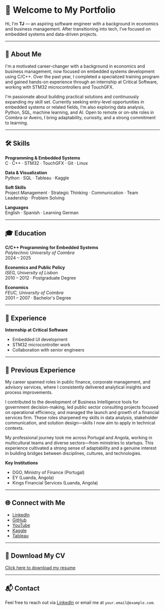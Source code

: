 # 👋 Welcome to My Portfolio

Hi, I'm **TJ** — an aspiring software engineer with a background in economics and business management. After transitioning into tech, I’ve focused on embedded systems and data-driven projects.

---

## 🧠 About Me

I'm a motivated career-changer with a background in economics and business management, now focused on embedded systems development using C/C++. Over the past year, I completed a specialized training program and gained hands-on experience through an internship at Critical Software, working with STM32 microcontrollers and TouchGFX.

I'm passionate about building practical solutions and continuously expanding my skill set. Currently seeking entry-level opportunities in embedded systems or related fields, I’m also exploring data analysis, Python, SQL, machine learning, and AI. Open to remote or on-site roles in Coimbra or Aveiro, I bring adaptability, curiosity, and a strong commitment to learning.

---

## 🛠️ Skills

**Programming & Embedded Systems**  
C · C++ · STM32 · TouchGFX · Git · Linux

**Data & Visualization**  
Python · SQL · Tableau · Kaggle

**Soft Skills**  
Project Management · Strategic Thinking · Communication · Team Leadership · Problem Solving

**Languages**  
English · Spanish · Learning German

---

## 🎓 Education

**C/C++ Programming for Embedded Systems**  
*Polytechnic University of Coimbra*  
2024 – 2025

**Economics and Public Policy**  
*ISEG, University of Lisbon*  
2010 – 2012 · Postgraduate Degree

**Economics**  
*FEUC, University of Coimbra*  
2001 – 2007 · Bachelor's Degree

---

## 💼 Experience

**Internship at Critical Software**  
- Embedded UI development  
- STM32 microcontroller work  
- Collaboration with senior engineers

---

## 💼 Previous Experience

My career spanned roles in public finance, corporate management, and advisory services, where I consistently delivered analytical insights and process improvements.

I contributed to the development of Business Intelligence tools for government decision-making, led public sector consulting projects focused on operational efficiency, and managed the launch and growth of a financial services firm. These roles sharpened my skills in data analysis, stakeholder communication, and solution design—skills I now aim to apply in technical contexts.

My professional journey took me across Portugal and Angola, working in multicultural teams and diverse sectors—from ministries to startups. This experience cultivated a strong sense of adaptability and a genuine interest in building bridges between disciplines, cultures, and technologies.

**Key Institutions**  
- DGO, Ministry of Finance (Portugal)  
- EY (Luanda, Angola)  
- Kings Financial Services (Luanda, Angola)

---

## 🌐 Connect with Me

- [LinkedIn](https://linkedin.com/in/t14gom3s)  
- [GitHub](https://github.com/tejotago)  
- [YouTube](https://www.youtube.com/@touchgfx-stm32-learning-02hero)  
- [Kaggle](https://www.kaggle.com/tejota)  
- [Tableau](https://public.tableau.com/app/profile/t.jota/vizzes)

---

## 📄 Download My CV

[Click here to download my resume](docs/assets/TJota_CV.pdf)

---

## 📬 Contact

Feel free to reach out via [LinkedIn](https://linkedin.com/in/t14gom3s) or email me at `your.email@example.com`.

